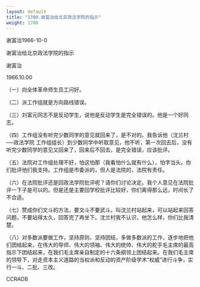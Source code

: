 ```yaml
---
layout: default
title: "1700.谢富治给北京政法学院的指示"
weight: 1700
---
```


谢富治1966-10-0

谢富治给北京政法学院的指示

谢富治

1966.10.00

（一）向全体革命师生员工问好。

（二）派工作组就是方向路线错误。

（三）刘富元同志不是反动学生，说他是反动学生是完全错误的。他是一个好同志。

（四）工作组没有听完少数同学的意见就回来了，是不对的。我告诉他（沈兰村──政法学院 工作组组长）到少数同学中听取意见，他不听，第一次回去后，没有听完少数同学的意见又回来了，回来后不回去，是完全错误，应该批评。

（五）法院对工作组处理不好，怕这怕那（我看怕什么就有什么），怕字当头。你们批评他们我支持。工作组是市委派的，但人是法院的，法院有责任。

（六）在法院批评还是回政法学院批评呢？请你们讨论决定。我个人意见在法院批评一下子是可以的。但是还是主要回学校批评比较好，你们离得那么远，时间长了不合适。

（七）赞成你们文斗的方法，要文斗不要武斗。叫沈兰村站起来，可以站起来回答问题，不要站得太久，回答完了再坐下。沈兰村我不认识，他怎么样，你们比我清楚。

（八）对多数派要做工作，坚持原则、坚持团结，多做多数派的工作，逐步地把他们团结起来，在伟大的导师、伟大的领袖、伟大的统帅、伟大的舵手毛主席的最高指示下团结起来，在我们毛主席亲自制定的十六条纲领上团结起来。在我们毛主席的领导下，对走资本主义道路的当权派和反动的资产阶级学术“权威”进行斗争，实行一斗、二批、三改。

CCRADB

